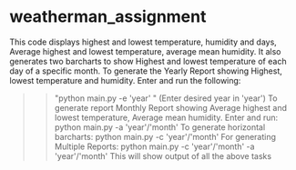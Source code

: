 # weatherman_assignment
This code displays highest and lowest temperature, humidity and days, Average highest and lowest temperature, average mean humidity.
It also generates two barcharts to show Highest and lowest temperature of each day of a specific month.
To generate the Yearly Report showing Highest, lowest temperature and humidity. Enter and run the following:
>> "python main.py -e 'year' " (Enter desired year in 'year')
To generate report Monthly Report showing Average highest and lowest temperature, Average mean humidity. Enter and run:
>> python main.py -a 'year'/'month'
To generate horizontal barcharts:
>> python main.py -c 'year'/'month'
For generating Multiple Reports:
>> python main.py -c 'year'/'month' -a 'year'/'month'
This will show output of all the above tasks 
